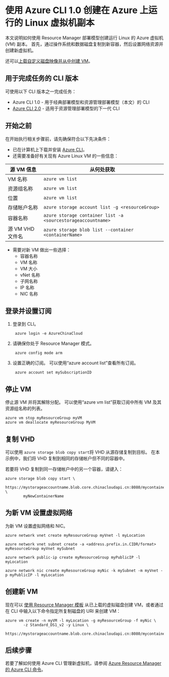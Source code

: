 <properties
    pageTitle="使用 Azure CLI 1.0 创建 Linux VM 的副本 | Azure"
    description="了解如何使用 Azure CLI 1.0 在 Resource Manager 部署模型中创建 Azure Linux 虚拟机的副本"
    services="virtual-machines-linux"
    documentationcenter=""
    author="cynthn"
    manager="timlt"
    tags="azure-resource-manager"
    translationtype="Human Translation" />
<tags
    ms.assetid="770569d2-23c1-4a5b-801e-cddcd1375164"
    ms.service="virtual-machines-linux"
    ms.workload="infrastructure-services"
    ms.tgt_pltfrm="vm-linux"
    ms.devlang="na"
    ms.topic="article"
    ms.date="03/22/2017"
    wacn.date="05/31/2017"
    ms.author="cynthn"
    ms.sourcegitcommit="a114d832e9c5320e9a109c9020fcaa2f2fdd43a9"
    ms.openlocfilehash="a627f7ae37d747aa30656a854da3e7a47a625f8a"
    ms.lasthandoff="04/14/2017" />

# <a name="create-a-copy-of-a-linux-virtual-machine-running-on-azure-with-the-azure-cli-10"></a>使用 Azure CLI 1.0 创建在 Azure 上运行的 Linux 虚拟机副本
本文说明如何使用 Resource Manager 部署模型创建运行 Linux 的 Azure 虚拟机 (VM) 副本。 首先，通过操作系统和数据磁盘复制到新容器，然后设置网络资源并创建新虚拟机。

还可以[上载自定义磁盘映像并从中创建 VM](/documentation/articles/virtual-machines-linux-upload-vhd/)。

## <a name="cli-versions-to-complete-the-task"></a>用于完成任务的 CLI 版本
可使用以下 CLI 版本之一完成任务：

- Azure CLI 1.0 - 用于经典部署模型和资源管理部署模型（本文）的 CLI
- [Azure CLI 2.0](/documentation/articles/virtual-machines-linux-copy-vm/) - 适用于资源管理部署模型的下一代 CLI

## <a name="before-you-begin"></a>开始之前
在开始执行相关步骤前，请先确保符合以下先决条件：

* 已在计算机上下载并安装 [Azure CLI](/documentation/articles/cli-install-nodejs/)。 
* 还需要准备好有关现有 Azure Linux VM 的一些信息：

| 源 VM 信息 | 从何处获取 |
| --- | --- |
| VM 名称 |`azure vm list` |
| 资源组名称 |`azure vm list` |
| 位置 |`azure vm list` |
| 存储帐户名称 |`azure storage account list -g <resourceGroup>` |
| 容器名称 |`azure storage container list -a <sourcestorageaccountname>` |
| 源 VM VHD 文件名 |`azure storage blob list --container <containerName>` |

* 需要对新 VM 做出一些选择：
    - 容器名称
    - VM 名称
    - VM 大小
    - vNet 名称
    - 子网名称
    - IP 名称
    - NIC 名称

## <a name="login-and-set-your-subscription"></a>登录并设置订阅
1. 登录到 CLI。

        azure login -e AzureChinaCloud

2. 请确保你处于 Resource Manager 模式。

        azure config mode arm

3. 设置正确的订阅。 可以使用“azure account list”查看所有订阅。

        azure account set mySubscriptionID

## <a name="stop-the-vm"></a>停止 VM
停止源 VM 并将其解除分配。 可以使用“azure vm list”获取订阅中所有 VM 及其资源组名称的列表。

    azure vm stop myResourceGroup myVM
    azure vm deallocate myResourceGroup MyVM

## <a name="copy-the-vhd"></a>复制 VHD
可以使用 `azure storage blob copy start`将 VHD 从源存储复制到目标。 在本示例中，我们将 VHD 复制到相同的存储帐户但不同的容器中。

若要将 VHD 复制到同一存储帐户中的另一个容器，请键入：

    azure storage blob copy start \
            https://mystorageaccountname.blob.core.chinacloudapi.cn:8080/mycontainername/myVHD.vhd \
            myNewContainerName

## <a name="set-up-the-virtual-network-for-your-new-vm"></a>为新 VM 设置虚拟网络
为新 VM 设置虚拟网络和 NIC。 

    azure network vnet create myResourceGroup myVnet -l myLocation

    azure network vnet subnet create -a <address.prefix.in.CIDR/format> myResourceGroup myVnet mySubnet

    azure network public-ip create myResourceGroup myPublicIP -l myLocation

    azure network nic create myResourceGroup myNic -k mySubnet -m myVnet -p myPublicIP -l myLocation

## <a name="create-the-new-vm"></a>创建新 VM
现在可以 [使用 Resource Manager 模板](https://github.com/Azure/azure-quickstart-templates/tree/master/201-vm-specialized-vhd) 从已上载的虚拟磁盘创建 VM，或者通过在 CLI 中输入以下命令指定所复制磁盘的 URI 来创建 VM：

    azure vm create -n myVM -l myLocation -g myResourceGroup -f myNic \
            -z Standard_DS1_v2 -y Linux \
            https://mystorageaccountname.blob.core.chinacloudapi.cn:8080/mycontainername/myVHD.vhd 

## <a name="next-steps"></a>后续步骤
若要了解如何使用 Azure CLI 管理新虚拟机，请参阅 [Azure Resource Manager 的 Azure CLI 命令](/documentation/articles/azure-cli-arm-commands/)。
<!--Update_Description: wording update-->